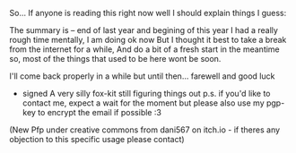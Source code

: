 So... If anyone is reading this right now well I should explain things I guess:

The summary is – end of last year and begining of this year I had a really rough time mentally, I am doing ok now But I thought it best to take a break from the internet for a while,
And do a bit of a fresh start in the meantime so, most of the things that used to be here wont be soon.

I'll come back properly in a while but until then... farewell and good luck

- signed A very silly fox-kit still figuring things out
  p.s. if you'd like to contact me, expect a wait for the moment but please also use my pgp-key to encrypt the email if possible :3

(New Pfp under creative commons from dani567 on itch.io - if theres any objection to this specific usage please contact)
